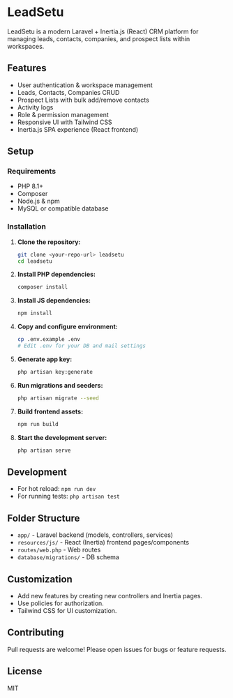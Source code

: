 # LeadSetu

LeadSetu is a modern Laravel + Inertia.js (React) CRM platform for managing leads, contacts, companies, and prospect lists within workspaces.

## Features
- User authentication & workspace management
- Leads, Contacts, Companies CRUD
- Prospect Lists with bulk add/remove contacts
- Activity logs
- Role & permission management
- Responsive UI with Tailwind CSS
- Inertia.js SPA experience (React frontend)

## Setup

### Requirements
- PHP 8.1+
- Composer
- Node.js & npm
- MySQL or compatible database

### Installation
1. **Clone the repository:**
   ```sh
   git clone <your-repo-url> leadsetu
   cd leadsetu
   ```
2. **Install PHP dependencies:**
   ```sh
   composer install
   ```
3. **Install JS dependencies:**
   ```sh
   npm install
   ```
4. **Copy and configure environment:**
   ```sh
   cp .env.example .env
   # Edit .env for your DB and mail settings
   ```
5. **Generate app key:**
   ```sh
   php artisan key:generate
   ```
6. **Run migrations and seeders:**
   ```sh
   php artisan migrate --seed
   ```
7. **Build frontend assets:**
   ```sh
   npm run build
   ```
8. **Start the development server:**
   ```sh
   php artisan serve
   ```

## Development
- For hot reload: `npm run dev`
- For running tests: `php artisan test`

## Folder Structure
- `app/` - Laravel backend (models, controllers, services)
- `resources/js/` - React (Inertia) frontend pages/components
- `routes/web.php` - Web routes
- `database/migrations/` - DB schema

## Customization
- Add new features by creating new controllers and Inertia pages.
- Use policies for authorization.
- Tailwind CSS for UI customization.

## Contributing
Pull requests are welcome! Please open issues for bugs or feature requests.

## License
MIT
